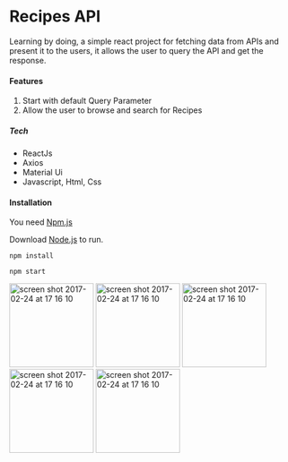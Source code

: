 # Recipes API

Learning by doing, a simple react project for fetching data from APIs and present it to the users,
it allows the user to query the API and get the response.

#### Features

1.  Start with default Query Parameter
2.  Allow the user to browse and search for Recipes

##### Tech

- ReactJs
- Axios
- Material Ui
- Javascript, Html, Css

#### Installation

You need [Npm.js](https://www.npmjs.com/)

Download [Node.js](https://nodejs.org/) to run.

```
npm install
```

```
npm start
```

<img width="150" alt="screen shot 2017-02-24 at 17 16 10" src="https://user-images.githubusercontent.com/15781725/99543352-5f519900-29b3-11eb-8290-f4d0787b275b.png">

<img width="150" alt="screen shot 2017-02-24 at 17 16 10" src="https://user-images.githubusercontent.com/15781725/99543407-6d9fb500-29b3-11eb-826c-8b5e50e419e0.png">

<img width="150" alt="screen shot 2017-02-24 at 17 16 10" src="https://user-images.githubusercontent.com/15781725/99728891-68795d80-2aba-11eb-9cb9-0eb56b5b951c.png">

<img width="150" alt="screen shot 2017-02-24 at 17 16 10" src="https://user-images.githubusercontent.com/15781725/99728993-8f379400-2aba-11eb-9a24-148b591c6a86.png">

<img width="150" alt="screen shot 2017-02-24 at 17 16 10" src="https://user-images.githubusercontent.com/15781725/99729051-a4acbe00-2aba-11eb-8442-61e5825a4ded.png">
